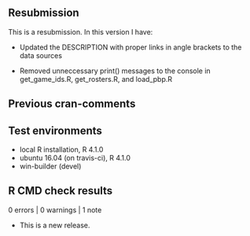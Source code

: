 ## Resubmission
This is a resubmission. In this version I have:

* Updated the DESCRIPTION with proper links in angle brackets to the data sources

* Removed unneccessary print() messages to the console in get_game_ids.R, get_rosters.R, and load_pbp.R


## Previous cran-comments

## Test environments
* local R installation, R 4.1.0
* ubuntu 16.04 (on travis-ci), R 4.1.0
* win-builder (devel)

## R CMD check results

0 errors | 0 warnings | 1 note

* This is a new release.
